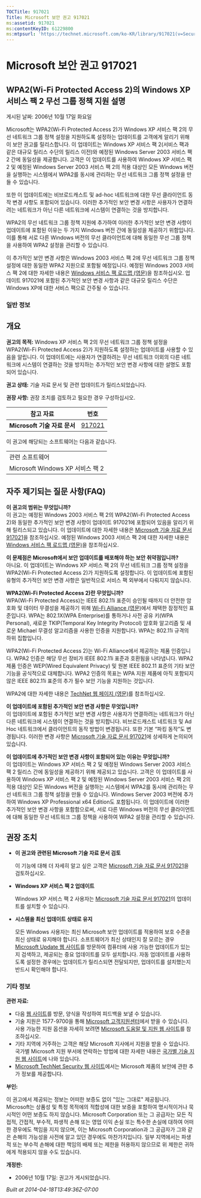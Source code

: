 ```yaml
---
TOCTitle: 917021
Title: Microsoft 보안 권고 917021
ms:assetid: 917021
ms:contentKeyID: 61229800
ms:mtpsurl: 'https://technet.microsoft.com/ko-KR/library/917021(v=Security.10)'
---
```




Microsoft 보안 권고 917021
==========================

WPA2(Wi-Fi Protected Access 2)의 Windows XP 서비스 팩 2 무선 그룹 정책 지원 설명
--------------------------------------------------------------------------------

게시된 날짜: 2006년 10월 17일 화요일

Microsoft는 WPA2(Wi-Fi Protected Access 2)가 Windows XP 서비스 팩 2의 무선 네트워크 그룹 정책 설정을 지원하도록 설정하는 업데이트를 고객에게 알리기 위해 이 보안 권고를 릴리스합니다. 이 업데이트는 Windows XP 서비스 팩 2(서비스 팩과 같은 대규모 릴리스 수단의 릴리스 이전)와 예정된 Windows Server 2003 서비스 팩 2 간에 동일성을 제공합니다. 고객은 이 업데이트를 사용하여 Windows XP 서비스 팩 2 및 예정된 Windows Server 2003 서비스 팩 2의 적용 대상인 모든 Windows 버전을 실행하는 시스템에서 WPA2를 동시에 관리하는 무선 네트워크 그룹 정책 설정을 만들 수 있습니다.

또한 이 업데이트에는 비브로드캐스트 및 ad-hoc 네트워크에 대한 무선 클라이언트 동작 변경 사항도 포함되어 있습니다. 이러한 추가적인 보안 변경 사항은 사용자가 연결하려는 네트워크가 아닌 다른 네트워크에 시스템이 연결하는 것을 방지합니다.

WPA2의 무선 네트워크 그룹 정책 지원에 추가하여 이러한 추가적인 보안 변경 사항이 업데이트에 포함된 이유는 두 가지 Windows 버전 간에 동일성을 제공하기 위함입니다. 이를 통해 서로 다른 Windows 버전의 무선 클라이언트에 대해 동일한 무선 그룹 정책을 사용하여 WPA2 설정을 관리할 수 있습니다.

이 추가적인 보안 변경 사항은 Windows 2003 서비스 팩 2에 무선 네트워크 그룹 정책 설정에 대한 동일한 WPA2 지원으로 포함될 예정입니다. 예정된 Windows 2003 서비스 팩 2에 대한 자세한 내용은 [Windows 서비스 팩 로드맵 (영문)](http://www.microsoft.com/windows/lifecycle/servicepacks.mspx)을 참조하십시오. 업데이트 917021에 포함된 추가적인 보안 변경 사항과 같은 대규모 릴리스 수단은 Windows XP에 대한 서비스 팩으로 간주될 수 있습니다.

### 일반 정보

개요
----


**권고의 목적:** Windows XP 서비스 팩 2의 무선 네트워크 그룹 정책 설정을 WPA2(Wi-Fi Protected Access 2)가 지원하도록 설정하는 업데이트를 사용할 수 있음을 알립니다. 이 업데이트에는 사용자가 연결하려는 무선 네트워크 이외의 다른 네트워크에 시스템이 연결하는 것을 방지하는 추가적인 보안 변경 사항에 대한 설명도 포함되어 있습니다.

**권고 상태:** 기술 자료 문서 및 관련 업데이트가 릴리스되었습니다.

**권장 사항:** 권장 조치를 검토하고 필요한 경우 구성하십시오.

| 참고 자료                    | 번호                                             |
|------------------------------|--------------------------------------------------|
| **Microsoft 기술 자료 문서** | [917021](http://support.microsoft.com/kb/917021) |

이 권고에 해당되는 소프트웨어는 다음과 같습니다.

|                                  |
|----------------------------------|
| 관련 소프트웨어                  |
| Microsoft Windows XP 서비스 팩 2 |

자주 제기되는 질문 사항(FAQ)
----------------------------


**이 권고의 범위는 무엇입니까?**  
이 권고는 예정된 Windows 2003 서비스 팩 2의 WPA2(Wi-Fi Protected Access 2)와 동일한 추가적인 보안 변경 사항이 업데이트 917021에 포함되어 있음을 알리기 위해 릴리스되고 있습니다. 이 업데이트에 대한 자세한 내용은 [Microsoft 기술 자료 문서 917021](http://support.microsoft.com/kb/917021)을 참조하십시오. 예정된 Windows 2003 서비스 팩 2에 대한 자세한 내용은 [Windows 서비스 팩 로드맵 (영문)](http://www.microsoft.com/windows/lifecycle/servicepacks.mspx)을 참조하십시오.

**이 문제점은 Microsoft에서 보안 업데이트를 배포해야 하는 보안 취약점입니까?**  
아니요. 이 업데이트는 Windows XP 서비스 팩 2의 무선 네트워크 그룹 정책 설정을 WPA2(Wi-Fi Protected Access 2)가 지원하도록 설정합니다. 이 업데이트에 포함된 유형의 추가적인 보안 변경 사항은 일반적으로 서비스 팩 외부에서 다뤄지지 않습니다.

**WPA2(Wi-Fi Protected Access 2)란 무엇입니까?**  
WPA(Wi-Fi Protected Access)는 IEEE 802.11i 표준이 승인될 때까지 더 안전한 암호화 및 데이터 무결성을 제공하기 위해 [Wi-Fi Alliance (영문)](http://www.wi-fialliance.org/opensection/about_overview.php)에서 채택한 잠정적인 표준입니다. WPA는 802.1X(WPA Enterprise)를 통하거나 사전 공유 키(WPA Personal), 새로운 TKIP(Temporal Key Integrity Protocol) 암호화 알고리즘 및 새로운 Michael 무결성 알고리즘을 사용한 인증을 지원합니다. WPA는 802.11i 규격의 하위 집합입니다.

WPA2(Wi-Fi Protected Access 2)는 Wi-Fi Alliance에서 제공하는 제품 인증입니다. WPA2 인증은 해당 무선 장비가 IEEE 802.11i 표준과 호환됨을 나타냅니다. WPA2 제품 인증은 WEP(Wired Equivalent Privacy) 및 원본 IEEE 802.11 표준의 기타 보안 기능을 공식적으로 대체합니다. WPA2 인증의 목표는 WPA 지원 제품에 아직 포함되지 않은 IEEE 802.11i 표준의 추가 필수 보안 기능을 지원하는 것입니다.

WPA2에 대한 자세한 내용은 [TechNet 웹 페이지 (영문)](http://www.microsoft.com/technet/community/columns/cableguy/cg0505.mspx)를 참조하십시오.

**이 업데이트에 포함된 추가적인 보안 변경 사항은 무엇입니까?**  
이 업데이트에 포함된 추가적인 보안 변경 사항은 사용자가 연결하려는 네트워크가 아닌 다른 네트워크에 시스템이 연결하는 것을 방지합니다. 비브로드캐스트 네트워크 및 Ad Hoc 네트워크에서 클라이언트의 동작 방법이 변경됩니다. 또한 기본 “파킹 동작”도 변경됩니다. 이러한 변경 사항은 [Microsoft 기술 자료 문서 917021](http://support.microsoft.com/kb/917021)에 상세하게 논의되어 있습니다.

**이 업데이트에 추가적인 보안 변경 사항이 포함되어 있는 이유는 무엇입니까?**  
이 업데이트는 Windows XP 서비스 팩 2 및 예정된 Windows Server 2003 서비스 팩 2 릴리스 간에 동일성을 제공하기 위해 제공되고 있습니다. 고객은 이 업데이트를 사용하여 Windows XP 서비스 팩 2 및 예정된 Windows Server 2003 서비스 팩 2의 적용 대상인 모든 Windows 버전을 실행하는 시스템에서 WPA2를 동시에 관리하는 무선 네트워크 그룹 정책 설정을 만들 수 있습니다. Windows Server 2003 버전에 추가하여 Windows XP Professional x64 Edition도 포함됩니다. 이 업데이트에 이러한 추가적인 보안 변경 사항을 포함함으로써, 서로 다른 Windows 버전의 무선 클라이언트에 대해 동일한 무선 네트워크 그룹 정책을 사용하여 WPA2 설정을 관리할 수 있습니다.

권장 조치
---------


-   **이 권고와 관련된 Microsoft 기술 자료 문서 검토**

    이 기능에 대해 더 자세히 알고 싶은 고객은 [Microsoft 기술 자료 문서 917021](http://support.microsoft.com/kb/917021)을 검토하십시오.

-   **Windows XP 서비스 팩 2 업데이트**

    Windows XP 서비스 팩 2 사용자는 [Microsoft 기술 자료 문서 917021](http://support.microsoft.com/kb/917021)의 업데이트를 설치할 수 있습니다.

-   **시스템을 최신 업데이트 상태로 유지**

    모든 Windows 사용자는 최신 Microsoft 보안 업데이트를 적용하여 보호 수준을 최신 상태로 유지해야 합니다. 소프트웨어가 최신 상태인지 잘 모르는 경우 [Microsoft Update 웹 사이트](http://update.microsoft.com/microsoftupdate/)를 방문하여 컴퓨터에 사용 가능한 업데이트가 있는지 검색하고, 제공되는 중요 업데이트를 모두 설치합니다. 자동 업데이트를 사용하도록 설정한 경우에는 업데이트가 릴리스되면 전달되지만, 업데이트를 설치했는지 반드시 확인해야 합니다.

### 기타 정보

**관련 자료:**

-   다음 [웹 사이트](https://support.microsoft.com/common/survey.aspx?scid=sw;en;1257&amp;showpage=1&amp;ws=technet&amp;sd=tech)를 방문, 양식을 작성하여 피드백을 보낼 수 있습니다.
-   기술 지원은 1577-9700을 통해 [Microsoft 고객지원센터](http://go.microsoft.com/fwlink/?linkid=21131)에서 받을 수 있습니다. 사용 가능한 지원 옵션을 자세히 보려면 [Microsoft 도움말 및 지원 웹 사이트](http://support.microsoft.com/)를 참조하십시오.
-   기타 지역에 거주하는 고객은 해당 Microsoft 지사에서 지원을 받을 수 있습니다. 국가별 Microsoft 지원 부서에 연락하는 방법에 대한 자세한 내용은 [국가별 기술 지원 웹 사이트](http://go.microsoft.com/fwlink/?linkid=21155)에 나와 있습니다.
-   [Microsoft TechNet Security 웹 사이트](http://www.microsoft.com/korea/technet/security/)에서는 Microsoft 제품의 보안에 관한 추가 정보를 제공합니다.

**부인:**

이 권고에서 제공되는 정보는 어떠한 보증도 없이 "있는 그대로" 제공됩니다. Microsoft는 상품성 및 특정 목적에의 적합성에 대한 보증을 포함하여 명시적이거나 묵시적인 어떤 보증도 하지 않습니다. Microsoft Corporation 또는 그 공급자는 모든 직접적, 간접적, 부수적, 파생적 손해 또는 영업 이익 손실 또는 특수한 손실에 대하여 어떠한 경우에도 책임을 지지 않으며, 이는 Microsoft Corporation과 그 공급자가 그와 같은 손해의 가능성을 사전에 알고 있던 경우에도 마찬가지입니다. 일부 지역에서는 파생적 또는 부수적 손해에 대한 책임의 배제 또는 제한을 허용하지 않으므로 위 제한은 귀하에게 적용되지 않을 수도 있습니다.

**개정판:**

-   2006년 10월 17일: 권고가 게시되었습니다.

*Built at 2014-04-18T13:49:36Z-07:00*
